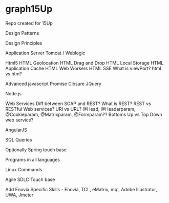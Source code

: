 # graph15Up
Repo created for 15Up



Design Patterns

Design Principles

Application Server Tomcat / Weblogic

Html5	HTML Geolocation	HTML Drag and Drop
	HTML Local Storage
	HTML Application Cache
	HTML Web Workers
	HTML SSE
	What is viewPort?
	html vs htm?

Advanced javascript
	Promise
	Closure
JQuery


Node.js


Web Services
	Diff between SOAP and REST?
	What is REST?
	REST vs RESTful Web services?
	URI vs URL?
	@Head, @Headarparam, @Cookieparam, @Matrixparam, @Formparam??
	Bottoms Up vs Top Down web service?
	

AngularJS

SQL Queries

Optionally Spring touch base

Programs in all languages

Linux Commands

Agile SDLC Touch base

Add Enovia Specific Skills - Enovia, TCL, eMatrix, mql, Adobe Illustrator, UWA, Jmeter


